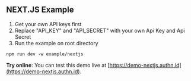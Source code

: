 ## NEXT.JS Example

1. Get your own API keys first
2. Replace "API_KEY" and "API_SECRET" with your own Api Key and Api Secret
3. Run the example on root directory

```
npm run dev -w example/nextjs
```

**Try online**: You can test this demo live at [https://demo-nextjs.authn.id](https://demo-nextjs.authn.id).
